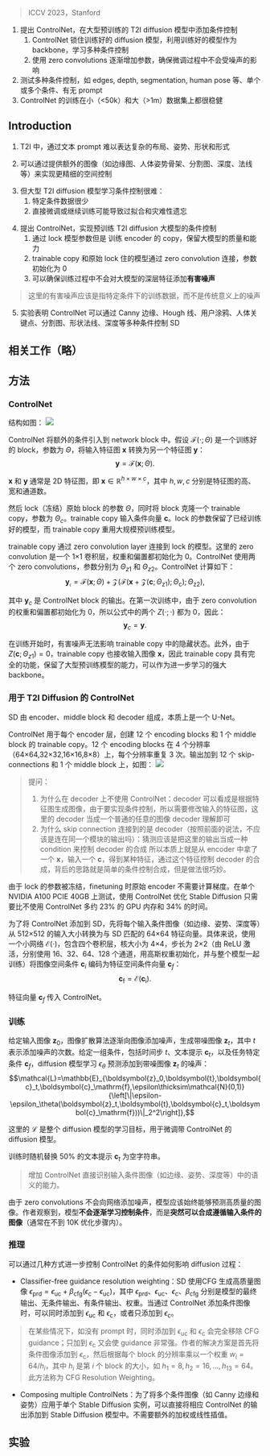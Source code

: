 > ICCV 2023，Stanford
<!-- We present ControlNet, a neural network architecture to
add spatial conditioning controls to large, pretrained text-
to-image diffusion models. ControlNet locks the production-
ready large diffusion models, and reuses their deep and ro-
bust encoding layers pretrained with billions of images as a
strong backbone to learn a diverse set of conditional controls.
The neural architecture is connected with “zero convolutions”
(zero-initialized convolution layers) that progressively grow
the parameters from zero and ensure that no harmful noise
could affect the finetuning. We test various conditioning con-
trols, e.g., edges, depth, segmentation, human pose, etc., with
Stable Diffusion, using single or multiple conditions, with
or without prompts. We show that the training of Control-
Nets is robust with small (<50k) and large (>1m) datasets.
Extensive results show that ControlNet may facilitate wider
applications to control image diffusion models. -->
1. 提出 ControlNet，在大型预训练的 T2I diffusion 模型中添加条件控制
    1. ControlNet 锁住训练好的 diffusion 模型，利用训练好的模型作为 backbone，学习多种条件控制
    2. 使用 zero convolutions 逐渐增加参数，确保微调过程中不会受噪声的影响
2. 测试多种条件控制，如 edges, depth, segmentation, human pose 等、单个或多个条件、有无 prompt 
3. ControlNet 的训练在小（<50k）和大（>1m）数据集上都很稳健

## Introduction
<!-- Many of us have experienced flashes of visual inspiration
that we wish to capture in a unique image. With the advent
of text-to-image diffusion models [54, 62, 72], we can now
create visually stunning images by typing in a text prompt.
Yet, text-to-image models are limited in the control they
provide over the spatial composition of the image; precisely
expressing complex layouts, poses, shapes and forms can be
difficult via text prompts alone. Generating an image that
accurately matches our mental imagery often requires nu-
merous trial-and-error cycles of editing a prompt, inspecting
the resulting images and then re-editing the prompt. -->
1. T2I 中，通过文本 prompt 难以表达复杂的布局、姿势、形状和形式
<!-- Can we enable finer grained spatial control by letting
users provide additional images that directly specify their
desired image composition? In computer vision and machine
learning, these additional images (e.g., edge maps, human
pose skeletons, segmentation maps, depth, normals, etc.)
are often treated as conditioning on the image generation
process. Image-to-image translation models [34, 98] learn
the mapping from conditioning images to target images. The
research community has also taken steps to control text-
to-image models with spatial masks [6, 20], image editing
instructions [10], personalization via finetuning [21, 75], etc.
While a few problems (e.g., generating image variations,
inpainting) can be resolved with training-free techniques
like constraining the denoising diffusion process or edit-
ing attention layer activations, a wider variety of problems
like depth-to-image, pose-to-image, etc., require end-to-end
learning and data-driven solutions. -->
2. 可以通过提供额外的图像（如边缘图、人体姿势骨架、分割图、深度、法线等）来实现更精细的空间控制
<!-- Learning conditional controls for large text-to-image dif-
fusion models in an end-to-end way is challenging. The
amount of training data for a specific condition may be sig-
nificantly smaller than the data available for general text-to-
image training. For instance, the largest datasets for various
specific problems (e.g., object shape/normal, human pose
extraction, etc.) are usually about 100K in size, which is
50,000 times smaller than the LAION-5B [79] dataset that
was used to train Stable Diffusion [82]. The direct finetun-
ing or continued training of a large pretrained model with
limited data may cause overfitting and catastrophic forget-
ting [31, 75]. Researchers have shown that such forgetting
can be alleviated by restricting the number or rank of train-
able parameters [14, 25, 31, 92]. For our problem, designing
deeper or more customized neural architectures might be
necessary for handling in-the-wild conditioning images with
complex shapes and diverse high-level semantics. -->
3. 但大型 T2I diffusion 模型学习条件控制很难：
    1. 特定条件数据很少
    2. 直接微调或继续训练可能导致过拟合和灾难性遗忘
<!-- This paper presents ControlNet, an end-to-end neural
network architecture that learns conditional controls for large
pretrained text-to-image diffusion models (Stable Diffusion
in our implementation). ControlNet preserves the quality
and capabilities of the large model by locking its parameters,
and also making a trainable copy of its encoding layers.
This architecture treats the large pretrained model as a strong
backbone for learning diverse conditional controls. The
trainable copy and the original, locked model are connected
with zero convolution layers, with weights initialized to zeros
so that they progressively grow during the training. This
architecture ensures that harmful noise is not added to the
deep features of the large diffusion model at the beginning
of training, and protects the large-scale pretrained backbone
in the trainable copy from being damaged by such noise. -->
4. 提出 ControlNet，实现预训练 T2I diffusion 大模型的条件控制
    1. 通过 lock 模型参数但是 训练 encoder 的 copy，保留大模型的质量和能力
    2. trainable copy 和原始 lock 住的模型通过 zero convolution 连接，参数初始化为 0
    3. 可以确保训练过程中不会对大模型的深层特征添加**有害噪声**
> 这里的有害噪声应该是指特定条件下的训练数据，而不是传统意义上的噪声
<!-- Our experiments show that ControlNet can control Sta-
ble Diffusion with various conditioning inputs, including
Canny edges, Hough lines, user scribbles, human key points,
segmentation maps, shape normals, depths, etc. (Figure 1).
We test our approach using a single conditioning image,
with or without text prompts, and we demonstrate how our
approach supports the composition of multiple conditions.
Additionally, we report that the training of ControlNet is
robust and scalable on datasets of different sizes, and that for
some tasks like depth-to-image conditioning, training Con-
trolNets on a single NVIDIA RTX 3090Ti GPU can achieve
results competitive with industrial models trained on large
computation clusters. Finally, we conduct ablative studies to
investigate the contribution of each component of our model,
and compare our models to several strong conditional image
generation baselines with user studies -->
5. 实验表明 ControlNet 可以通过 Canny 边缘、Hough 线、用户涂鸦、人体关键点、分割图、形状法线、深度等多种条件控制 SD

## 相关工作（略）

## 方法
<!-- ControlNet is a neural network architecture that can en-
hance large pretrained text-to-image diffusion models with
spatially localized, task-specific image conditions. We first
introduce the basic structure of a ControlNet in Section 3.1
and then describe how we apply a ControlNet to the image
diffusion model Stable Diffusion [72] in Section 3.2. We
elaborate on our training in Section 3.3 and detail several
extra considerations during inference such as composing
multiple ControlNets in Section 3.4. -->

### ControlNet

结构如图：
![](image/Pasted%20image%2020241228105245.png)
<!-- ControlNet injects additional conditions into the blocks of
a neural network (Figure 2). Herein, we use the term network
block to refer to a set of neural layers that are commonly
put together to form a single unit of a neural network, e.g.,
resnet block, conv-bn-relu block, multi-head attention block,
transformer block, etc. Suppose F(·; Θ) is such a trained
neural block, with parameters Θ, that transforms an input
feature map x, into another feature map y as -->
ControlNet 将额外的条件引入到 network block 中。假设 $\mathcal{F}(\cdot;\Theta)$ 是一个训练好的 block，参数为 $\Theta$，将输入特征图 $\boldsymbol{x}$ 转换为另一个特征图 $\boldsymbol{y}$：
$$\boldsymbol{y}=\mathcal{F}(\boldsymbol{x};\Theta).$$
<!-- In our setting, x and y are usually 2D feature maps, i.e., x ∈
Rh×w×c with {h,w,c}as the height, width, and number of
channels in the map, respectively (Figure 2a). -->
$\boldsymbol{x}$ 和 $\boldsymbol{y}$ 通常是 2D 特征图，即 $\boldsymbol{x}\in\mathbb{R}^{h\times w\times c}$，其中 $h,w,c$ 分别是特征图的高、宽和通道数。
<!-- To add a ControlNet to such a pre-trained neural block,
we lock (freeze) the parameters Θ of the original block and
simultaneously clone the block to a trainable copy with
parameters Θc (Figure 2b). The trainable copy takes an
external conditioning vector c as input. When this structure
is applied to large models like Stable Diffusion, the locked
parameters preserve the production-ready model trained with
billions of images, while the trainable copy reuses such large-
scale pretrained model to establish a deep, robust, and strong
backbone for handling diverse input conditions. -->
然后 lock（冻结）原始 block 的参数 $\Theta$，同时将 block 克隆一个 trainable copy，参数为 $\Theta_c$。trainable copy 输入条件向量 $\boldsymbol{c}$。lock 的参数保留了已经训练好的模型，而 trainable copy 重用大规模预训练模型。
<!-- The trainable copy is connected to the locked model with
zero convolution layers, denoted Z(·;·). Specifically, Z(·;·)
is a 1 ×1 convolution layer with both weight and bias ini-
tialized to zeros. To build up a ControlNet, we use two
instances of zero convolutions with parameters Θz1 and Θz2
respectively. The complete ControlNet then computes -->
trainable copy 通过 zero convolution layer 连接到 lock 的模型。这里的 zero convolution 是一个 1×1 卷积层，权重和偏置都初始化为 0。ControlNet 使用两个 zero convolutions，参数分别为 $\Theta_{z1}$ 和 $\Theta_{z2}$。ControlNet 计算如下：
$$\boldsymbol{y}_{\mathfrak{c}}=\mathcal{F}(\boldsymbol{x};\Theta)+\mathcal{Z}(\mathcal{F}(\boldsymbol{x}+\mathcal{Z}(\boldsymbol{c};\Theta_{\mathrm{z}1});\Theta_{\mathrm{c}});\Theta_{\mathrm{z}2}),$$
<!-- where yc is the output of the ControlNet block. In the first
training step, since both the weight and bias parameters of
a zero convolution layer are initialized to zero, both of the
Z(·;·) terms in Equation (2) evaluate to zero, and yc = y.-->
其中 $\boldsymbol{y}_c$ 是 ControlNet block 的输出。在第一次训练中，由于 zero convolution 的权重和偏置都初始化为 0，所以公式中的两个 $Z(\cdot;\cdot)$ 都为 0，因此：
$$\boldsymbol{y}_c=\boldsymbol{y}.$$
<!-- In this way, harmful noise cannot influence the hidden states
of the neural network layers in the trainable copy when the
training starts. Moreover, since Z(c; Θz1) = 0 and the train-
able copy also receives the input image x, the trainable copy
is fully functional and retains the capabilities of the large,
pretrained model allowing it to serve as a strong backbone
for further learning. Zero convolutions protect this back-
bone by eliminating random noise as gradients in the initial
training steps. We detail the gradient calculation for zero
convolutions in supplementary materials. -->
在训练开始时，有害噪声无法影响 trainable copy 中的隐藏状态。此外，由于 $Z(\boldsymbol{c};\Theta_{z1})=0$，trainable copy 也接收输入图像 $\boldsymbol{x}$，因此 trainable copy 具有完全的功能，保留了大型预训练模型的能力，可以作为进一步学习的强大 backbone。

<!-- ControlNet for Text-to-Image Diffusion -->
### 用于 T2I Diffusion 的 ControlNet
<!-- We use Stable Diffusion [72] as an example to show how
ControlNet can add conditional control to a large pretrained
diffusion model. Stable Diffusion is essentially a U-Net [73]
with an encoder, a middle block, and a skip-connected de-
coder. Both the encoder and decoder contain 12 blocks,
and the full model contains 25 blocks, including the middle
block. Of the 25 blocks, 8 blocks are down-sampling or
up-sampling convolution layers, while the other 17 blocks
are main blocks that each contain 4 resnet layers and 2 Vi-
sion Transformers (ViTs). Each ViT contains several cross-
attention and self-attention mechanisms. For example, in
Figure 3a, the “SD Encoder Block A” contains 4 resnet lay-
ers and 2 ViTs, while the “×3” indicates that this block is
repeated three times. Text prompts are encoded using the
CLIP text encoder [66], and diffusion timesteps are encoded
with a time encoder using positional encoding. -->
<!-- The ControlNet structure is applied to each encoder level
of the U-net (Figure 3b). In particular, we use ControlNet
to create a trainable copy of the 12 encoding blocks and 1
middle block of Stable Diffusion. The 12 encoding blocks
are in 4 resolutions (64 ×64,32 ×32,16 ×16,8 ×8) with
each one replicated 3 times. The outputs are added to the
12 skip-connections and 1 middle block of the U-net. Since
Stable Diffusion is a typical U-net structure, this ControlNet
architecture is likely to be applicable with other models. -->
SD 由 encoder、middle block 和 decoder 组成，本质上是一个 U-Net。

ControlNet 用于每个 encoder 层，创建 12 个 encoding blocks 和 1 个 middle block 的 trainable copy。12 个 encoding blocks 在 4 个分辨率（64×64,32×32,16×16,8×8）上，每个分辨率重复 3 次。输出加到 12 个 skip-connections 和 1 个 middle block 上，如图：
![](image/Pasted%20image%2020241228110800.png)

> 提问：
> 1. 为什么在 decoder 上不使用 ControlNet：decoder 可以看成是根据特征图生成图像，由于要实现条件控制，所以需要修改输入的特征图，这里的 decoder 当成一个普通的任意的图像 decoder 理解即可
> 2. 为什么 skip connection 连接到的是 decoder（按照前面的说法，不应该是连在同一个模块的输出吗）：猜测应该是把这里的输出当成一种 condition 来控制 decoder 的合成
> 所以本质上就是从 encoder 中拿了一个 $\boldsymbol{x}$，输入一个 $\boldsymbol{c}$，得到某种特征，通过这个特征控制 decoder 的合成，背后的思路就是简单的条件控制合成，但是做法很巧妙。
<!-- The way we connect the ControlNet is computationally
efficient — since the locked copy parameters are frozen, no
gradient computation is required in the originally locked
encoder for the finetuning. This approach speeds up train-
ing and saves GPU memory. As tested on a single NVIDIA
A100 PCIE 40GB, optimizing Stable Diffusion with Control-
Net requires only about 23% more GPU memory and 34% 
more time in each training iteration, compared to optimizing
Stable Diffusion without ControlNet.-->
由于 lock 的参数被冻结，finetuning 时原始 encoder 不需要计算梯度。在单个 NVIDIA A100 PCIE 40GB 上测试，使用 ControlNet 优化 Stable Diffusion 只需要比不使用 ControlNet 多约 23% 的 GPU 内存和 34% 的时间。
<!-- Image diffusion models learn to progressively denoise
images and generate samples from the training domain. The
denoising process can occur in pixel space or in a latent
space encoded from training data. Stable Diffusion uses
latent images as the training domain as working in this space
has been shown to stabilize the training process [72]. Specif-
ically, Stable Diffusion uses a pre-processing method similar
to VQ-GAN [19] to convert 512 ×512 pixel-space images
into smaller 64 ×64 latent images. To add ControlNet to
Stable Diffusion, we first convert each input conditioning
image (e.g., edge, pose, depth, etc.) from an input size of
512 ×512 into a 64 ×64 feature space vector that matches
the size of Stable Diffusion. In particular, we use a tiny
network E(·) of four convolution layers with 4 ×4 kernels
and 2 ×2 strides (activated by ReLU, using 16, 32, 64, 128,
channels respectively, initialized with Gaussian weights and
trained jointly with the full model) to encode an image-space
condition ci into a feature space conditioning vector cf as, -->
为了将 ControlNet 添加到 SD，先将每个输入条件图像（如边缘、姿势、深度等）从 512×512 的输入大小转换为与 SD 匹配的 64×64 特征向量。具体来说，使用一个小网络 $\mathcal{E}(\cdot)$，包含四个卷积层，核大小为 4×4，步长为 2×2（由 ReLU 激活，分别使用 16、32、64、128 个通道，用高斯权重初始化，并与整个模型一起训练）将图像空间条件 $\boldsymbol{c}_i$ 编码为特征空间条件向量 $\boldsymbol{c}_f$：
$$\boldsymbol{c}_\mathrm{f}=\mathcal{E}(\boldsymbol{c}_\mathrm{i}).$$
<!-- The conditioning vector cf is passed into the ControlNet. -->
特征向量 $\boldsymbol{c}_f$ 传入 ControlNet。

### 训练
<!-- Given an input image z0, image diffusion algorithms
progressively add noise to the image and produce a noisy
image zt, where trepresents the number of times noise is
added. Given a set of conditions including time step t, text
prompts ct, as well as a task-specific condition cf, image
diffusion algorithms learn a network ϵθ to predict the noise
added to the noisy image zt with -->
给定输入图像 $\boldsymbol{z}_0$，图像扩散算法逐渐向图像添加噪声，生成带噪图像 $\boldsymbol{z}_t$，其中 $t$ 表示添加噪声的次数。给定一组条件，包括时间步 $t$、文本提示 $\boldsymbol{c}_t$，以及任务特定条件 $\boldsymbol{c}_f$，diffusion 模型学习 $\epsilon_\theta$ 预测添加到带噪图像 $\boldsymbol{z}_t$ 的噪声：
$$\mathcal{L}=\mathbb{E}_{\boldsymbol{z}_0,\boldsymbol{t},\boldsymbol{c}_t,\boldsymbol{c}_\mathrm{f},\epsilon\thicksim\mathcal{N}(0,1)}{\left[\|\epsilon-\epsilon_\theta(\boldsymbol{z}_t,\boldsymbol{t},\boldsymbol{c}_t,\boldsymbol{c}_\mathrm{f}))\|_2^2\right]},$$
<!-- where Lis the overall learning objective of the entire dif-
fusion model. This learning objective is directly used in
finetuning diffusion models with ControlNet. -->
这里的 $\mathcal{L}$ 是整个 diffusion 模型的学习目标，用于微调带 ControlNet 的 diffusion 模型。
<!-- In the training process, we randomly replace 50% text
prompts ct with empty strings. This approach increases
ControlNet’s ability to directly recognize semantics in the
input conditioning images (e.g., edges, poses, depth, etc.) as
a replacement for the prompt. -->
训练时随机替换 50% 的文本提示 $\boldsymbol{c}_t$ 为空字符串。
> 增加 ControlNet 直接识别输入条件图像（如边缘、姿势、深度等）中的语义的能力。
<!-- During the training process, since zero convolutions do
not add noise to the network, the model should always be
able to predict high-quality images. We observe that the
model does not gradually learn the control conditions but
abruptly succeeds in following the input conditioning image;
usually in less than 10K optimization steps. As shown in Fig-
ure 4, we call this the “sudden convergence phenomenon”. -->
由于 zero convolutions 不会向网络添加噪声，模型应该始终能够预测高质量的图像。作者观察到，模型**不会逐渐学习控制条件**，而是**突然可以合成遵循输入条件的图像**（通常在不到 10K 优化步骤内）。

### 推理
<!-- We can further control how the extra conditions of Con-
trolNet affect the denoising diffusion process in several ways.
 -->
可以通过几种方式进一步控制 ControlNet 的条件如何影响 diffusion 过程：
<!-- Classifier-free guidance resolution weighting. Stable Dif-
fusion depends on a technique called Classifier-Free Guid-
ance (CFG) [29] to generate high-quality images. CFG is
formulated as ϵprd= ϵuc + βcfg(ϵc−ϵuc) where ϵprd, ϵuc,
ϵc, βcfg are the model’s final output, unconditional output,
conditional output, and a user-specified weight respectively.
When a conditioning image is added via ControlNet, it can
be added to both ϵuc and ϵc, or only to the ϵc. In challenging
cases, e.g., when no prompts are given, adding it to both ϵuc
and ϵc will completely remove CFG guidance (Figure 5b);
using only ϵc will make the guidance very strong (Figure 5c).
Our solution is to first add the conditioning image to ϵc and 
then multiply a weight wi to each connection between Stable
Diffusion and ControlNet according to the resolution of each
block wi = 64/hi, where hi is the size of ith block, e.g.,
h1 = 8,h2 = 16,...,h13 = 64. By reducing the CFG guid-
ance strength , we can achieve the result shown in Figure 5d,
and we call this CFG Resolution Weighting.-->
+ Classifier-free guidance resolution weighting：SD 使用CFG 生成高质量图像 $\epsilon_{\mathrm{prd}}=\epsilon_{\mathrm{uc}}+\beta_{\mathrm{cfg}}(\epsilon_{\mathrm{c}}-\epsilon_{\mathrm{uc}})$，其中 $\epsilon_{\mathrm{prd}}$、$\epsilon_{\mathrm{uc}}$、$\epsilon_{\mathrm{c}}$、$\beta_{\mathrm{cfg}}$ 分别是模型的最终输出、无条件输出、有条件输出、权重。当通过 ControlNet 添加条件图像时，可以同时添加到 $\epsilon_{\mathrm{uc}}$ 和 $\epsilon_{\mathrm{c}}$，或者只添加到 $\epsilon_{\mathrm{c}}$。
> 在某些情况下，如没有 prompt 时，同时添加到 $\epsilon_{\mathrm{uc}}$ 和 $\epsilon_{\mathrm{c}}$ 会完全移除 CFG guidance；只加到 $\epsilon_{\mathrm{c}}$ 又会使 guidance 非常强。作者的解决方案是首先将条件图像添加到 $\epsilon_{\mathrm{c}}$，然后根据每个 block 的分辨率乘以一个权重 $w_i=64/h_i$，其中 $h_i$ 是第 $i$ 个 block 的大小，如 $h_1=8,h_2=16,\ldots,h_{13}=64$。此方法称为 CFG Resolution Weighting。
<!-- Composing multiple ControlNets. To apply multiple con-
ditioning images (e.g., Canny edges, and pose) to a single
instance of Stable Diffusion, we can directly add the outputs
of the corresponding ControlNets to the Stable Diffusion
model (Figure 6). No extra weighting or linear interpolation
is necessary for such composition. -->
+ Composing multiple ControlNets：为了将多个条件图像（如 Canny 边缘和姿势）应用于单个 Stable Diffusion 实例，可以直接将相应 ControlNet 的输出添加到 Stable Diffusion 模型中。不需要额外的加权或线性插值。

## 实验
